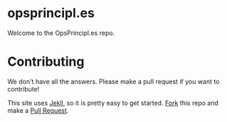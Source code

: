opsprincipl.es
==============

Welcome to the OpsPrincipl.es repo. 

Contributing
============

We don't have all the answers. Please make a pull request if you want to contribute!

This site uses [Jekll](http://jekyllrb.com/), so it is pretty easy to get started. 
[Fork](https://github.com/solarkennedy/opsprincipl.es/fork) this repo and make 
a [Pull Request](https://github.com/solarkennedy/opsprincipl.es/pulls).
